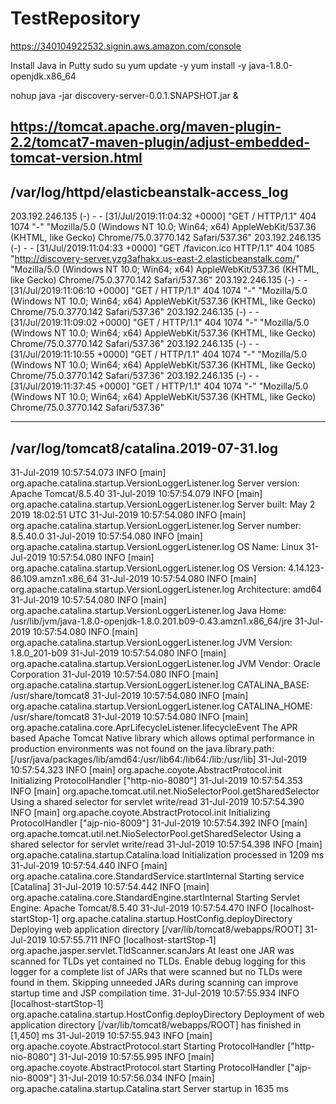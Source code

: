 # TestRepository

https://340104922532.signin.aws.amazon.com/console

Install Java in Putty
sudo su
yum update -y
yum install -y java-1.8.0-openjdk.x86_64

nohup java -jar discovery-server-0.0.1.SNAPSHOT.jar &


https://tomcat.apache.org/maven-plugin-2.2/tomcat7-maven-plugin/adjust-embedded-tomcat-version.html
-------------------------------------
/var/log/httpd/elasticbeanstalk-access_log
-------------------------------------
203.192.246.135 (-) - - [31/Jul/2019:11:04:32 +0000] "GET / HTTP/1.1" 404 1074 "-" "Mozilla/5.0 (Windows NT 10.0; Win64; x64) AppleWebKit/537.36 (KHTML, like Gecko) Chrome/75.0.3770.142 Safari/537.36"
203.192.246.135 (-) - - [31/Jul/2019:11:04:33 +0000] "GET /favicon.ico HTTP/1.1" 404 1085 "http://discovery-server.yzg3afhakx.us-east-2.elasticbeanstalk.com/" "Mozilla/5.0 (Windows NT 10.0; Win64; x64) AppleWebKit/537.36 (KHTML, like Gecko) Chrome/75.0.3770.142 Safari/537.36"
203.192.246.135 (-) - - [31/Jul/2019:11:06:10 +0000] "GET / HTTP/1.1" 404 1074 "-" "Mozilla/5.0 (Windows NT 10.0; Win64; x64) AppleWebKit/537.36 (KHTML, like Gecko) Chrome/75.0.3770.142 Safari/537.36"
203.192.246.135 (-) - - [31/Jul/2019:11:09:02 +0000] "GET / HTTP/1.1" 404 1074 "-" "Mozilla/5.0 (Windows NT 10.0; Win64; x64) AppleWebKit/537.36 (KHTML, like Gecko) Chrome/75.0.3770.142 Safari/537.36"
203.192.246.135 (-) - - [31/Jul/2019:11:10:55 +0000] "GET / HTTP/1.1" 404 1074 "-" "Mozilla/5.0 (Windows NT 10.0; Win64; x64) AppleWebKit/537.36 (KHTML, like Gecko) Chrome/75.0.3770.142 Safari/537.36"
203.192.246.135 (-) - - [31/Jul/2019:11:37:45 +0000] "GET / HTTP/1.1" 404 1074 "-" "Mozilla/5.0 (Windows NT 10.0; Win64; x64) AppleWebKit/537.36 (KHTML, like Gecko) Chrome/75.0.3770.142 Safari/537.36"



-------------------------------------
/var/log/tomcat8/catalina.2019-07-31.log
-------------------------------------
31-Jul-2019 10:57:54.073 INFO [main] org.apache.catalina.startup.VersionLoggerListener.log Server version:        Apache Tomcat/8.5.40
31-Jul-2019 10:57:54.079 INFO [main] org.apache.catalina.startup.VersionLoggerListener.log Server built:          May 2 2019 18:02:51 UTC
31-Jul-2019 10:57:54.080 INFO [main] org.apache.catalina.startup.VersionLoggerListener.log Server number:         8.5.40.0
31-Jul-2019 10:57:54.080 INFO [main] org.apache.catalina.startup.VersionLoggerListener.log OS Name:               Linux
31-Jul-2019 10:57:54.080 INFO [main] org.apache.catalina.startup.VersionLoggerListener.log OS Version:            4.14.123-86.109.amzn1.x86_64
31-Jul-2019 10:57:54.080 INFO [main] org.apache.catalina.startup.VersionLoggerListener.log Architecture:          amd64
31-Jul-2019 10:57:54.080 INFO [main] org.apache.catalina.startup.VersionLoggerListener.log Java Home:             /usr/lib/jvm/java-1.8.0-openjdk-1.8.0.201.b09-0.43.amzn1.x86_64/jre
31-Jul-2019 10:57:54.080 INFO [main] org.apache.catalina.startup.VersionLoggerListener.log JVM Version:           1.8.0_201-b09
31-Jul-2019 10:57:54.080 INFO [main] org.apache.catalina.startup.VersionLoggerListener.log JVM Vendor:            Oracle Corporation
31-Jul-2019 10:57:54.080 INFO [main] org.apache.catalina.startup.VersionLoggerListener.log CATALINA_BASE:         /usr/share/tomcat8
31-Jul-2019 10:57:54.080 INFO [main] org.apache.catalina.startup.VersionLoggerListener.log CATALINA_HOME:         /usr/share/tomcat8
31-Jul-2019 10:57:54.080 INFO [main] org.apache.catalina.core.AprLifecycleListener.lifecycleEvent The APR based Apache Tomcat Native library which allows optimal performance in production environments was not found on the java.library.path: [/usr/java/packages/lib/amd64:/usr/lib64:/lib64:/lib:/usr/lib]
31-Jul-2019 10:57:54.323 INFO [main] org.apache.coyote.AbstractProtocol.init Initializing ProtocolHandler ["http-nio-8080"]
31-Jul-2019 10:57:54.353 INFO [main] org.apache.tomcat.util.net.NioSelectorPool.getSharedSelector Using a shared selector for servlet write/read
31-Jul-2019 10:57:54.390 INFO [main] org.apache.coyote.AbstractProtocol.init Initializing ProtocolHandler ["ajp-nio-8009"]
31-Jul-2019 10:57:54.392 INFO [main] org.apache.tomcat.util.net.NioSelectorPool.getSharedSelector Using a shared selector for servlet write/read
31-Jul-2019 10:57:54.398 INFO [main] org.apache.catalina.startup.Catalina.load Initialization processed in 1209 ms
31-Jul-2019 10:57:54.440 INFO [main] org.apache.catalina.core.StandardService.startInternal Starting service [Catalina]
31-Jul-2019 10:57:54.442 INFO [main] org.apache.catalina.core.StandardEngine.startInternal Starting Servlet Engine: Apache Tomcat/8.5.40
31-Jul-2019 10:57:54.470 INFO [localhost-startStop-1] org.apache.catalina.startup.HostConfig.deployDirectory Deploying web application directory [/var/lib/tomcat8/webapps/ROOT]
31-Jul-2019 10:57:55.711 INFO [localhost-startStop-1] org.apache.jasper.servlet.TldScanner.scanJars At least one JAR was scanned for TLDs yet contained no TLDs. Enable debug logging for this logger for a complete list of JARs that were scanned but no TLDs were found in them. Skipping unneeded JARs during scanning can improve startup time and JSP compilation time.
31-Jul-2019 10:57:55.934 INFO [localhost-startStop-1] org.apache.catalina.startup.HostConfig.deployDirectory Deployment of web application directory [/var/lib/tomcat8/webapps/ROOT] has finished in [1,450] ms
31-Jul-2019 10:57:55.943 INFO [main] org.apache.coyote.AbstractProtocol.start Starting ProtocolHandler ["http-nio-8080"]
31-Jul-2019 10:57:55.995 INFO [main] org.apache.coyote.AbstractProtocol.start Starting ProtocolHandler ["ajp-nio-8009"]
31-Jul-2019 10:57:56.034 INFO [main] org.apache.catalina.startup.Catalina.start Server startup in 1635 ms


